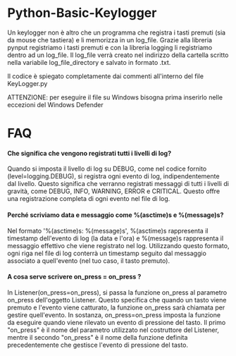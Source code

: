 # Python-Basic-Keylogger
Un keylogger non è altro che un programma che registra i tasti premuti (sia da mouse che tastiera) e li memorizza in un log_file.
Grazie alla libreria pynput registriamo i tasti premuti e con la libreria logging li registriamo dentro ad un log_file.
Il log_file verrà creato nel indirizzo della cartella scritto nella variabile log_file_directory e salvato in formato .txt.

Il codice è spiegato completamente dai commenti all'interno del file KeyLogger.py

ATTENZIONE: per eseguire il file su Windows bisogna prima inserirlo nelle eccezioni del Windows Defender

# FAQ


<h4>Che significa che vengono registrati tutti i livelli di log?</h4>
Quando si imposta il livello di log su DEBUG, come nel codice fornito (level=logging.DEBUG), si registra ogni evento di log, indipendentemente dal livello. Questo significa che verranno registrati messaggi di tutti i livelli di gravità, come DEBUG, INFO, WARNING, ERROR e CRITICAL. Questo offre una registrazione completa di ogni evento nel file di log.

<h4>Perché scriviamo data e messaggio come %(asctime)s e %(message)s?</h4>
 Nel formato '%(asctime)s: %(message)s', %(asctime)s rappresenta il timestamp dell'evento di log (la data e l'ora) e %(message)s rappresenta il messaggio effettivo che viene registrato nel log. Utilizzando questo formato, ogni riga nel file di log conterrà un timestamp seguito dal messaggio associato a quell'evento (nel tuo caso, il tasto premuto).

<h4>A cosa serve scrivere on_press = on_press ?</h4>
In Listener(on_press=on_press), si passa la funzione on_press al parametro on_press dell'oggetto Listener. Questo specifica che quando un tasto viene premuto e l'evento viene catturato, la funzione on_press sarà chiamata per gestire quell'evento. In sostanza, on_press=on_press imposta la funzione da eseguire quando viene rilevato un evento di pressione del tasto. Il primo "on_press" è il nome del parametro utilizzato nel costruttore del Listener, mentre il secondo "on_press" è il nome della funzione definita precedentemente che gestisce l'evento di pressione del tasto.
